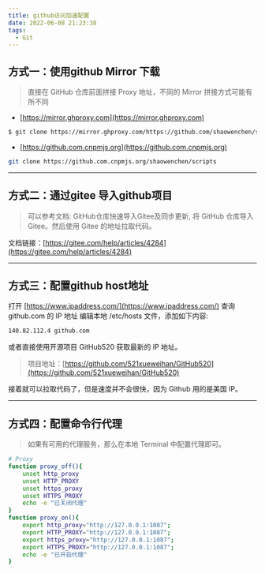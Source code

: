 ```yaml
---
title: github访问加速配置
date: 2022-06-08 21:23:38
tags: 
  - Git
---
```


## 方式一：使用github Mirror 下载
> 直接在 GitHub 仓库前面拼接 Proxy 地址，不同的 Mirror 拼接方式可能有所不同

- [https://mirror.ghproxy.com](https://mirror.ghproxy.com)
```bash
$ git clone https://mirror.ghproxy.com/https://github.com/shaowenchen/scripts
```

- [https://github.com.cnpmjs.org](https://github.com.cnpmjs.org)
```bash
git clone https://github.com.cnpmjs.org/shaowenchen/scripts 
```

---

## 方式二：通过gitee 导入github项目
> 可以参考文档: GitHub仓库快速导入Gitee及同步更新, 将 GitHub 仓库导入 Gitee。然后使用 Gitee 的地址拉取代码。

文档链接：[https://gitee.com/help/articles/4284](https://gitee.com/help/articles/4284)

---

## 方式三：配置github host地址
打开 [https://www.ipaddress.com/](https://www.ipaddress.com/) 查询 github.com 的 IP 地址
编辑本地 /etc/hosts 文件，添加如下内容:
```bash
140.82.112.4 github.com
```
或者直接使用开源项目 GitHub520 获取最新的 IP 地址。
> 项目地址：[https://github.com/521xueweihan/GitHub520](https://github.com/521xueweihan/GitHub520)

接着就可以拉取代码了，但是速度并不会很快，因为 Github 用的是美国 IP。

---

## 方式四：配置命令行代理
> 如果有可用的代理服务，那么在本地 Terminal 中配置代理即可。

```bash
# Proxy
function proxy_off(){
    unset http_proxy
    unset HTTP_PROXY
    unset https_proxy
    unset HTTPS_PROXY
    echo -e "已关闭代理"
}
function proxy_on(){
    export http_proxy="http://127.0.0.1:1087";
    export HTTP_PROXY="http://127.0.0.1:1087";
    export https_proxy="http://127.0.0.1:1087";
    export HTTPS_PROXY="http://127.0.0.1:1087";
    echo -e "已开启代理"
}
```

